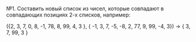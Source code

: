 №1. Составить новый список из чисел, которые совпадают в совпадающих позициях 2-х списков, например:

({2, 3, 7, 0, 8, -1, 78, 8, 99, 4, 3 }, { -1, 3, 7, -5, -8, 2, 77, 9, 99, -4, 3}) → { 3, 7, 99, 3 }
